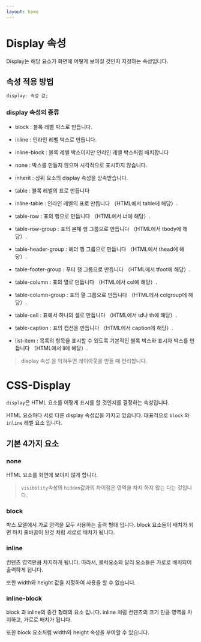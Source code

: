 ```yaml
---
layout: home
---
```


# Display 속성
Display는 해당 요소가 화면에 어떻게 보여질 것인지 지정하는 속성입니다.

## 속성 적용 방법

```css
display: 속성 값;
```


### display 속성의 종류

* block : 블록 레벨 박스로 만듭니다. 
* inline : 인라인 레벨 박스로 만듭니다.
* inline-block : 블록 레벨 박스이지만 인라인 레벨 박스처럼 배치합니다 

* none : 박스를 만들지 않으며 시각적으로 표시하지 않습니다. 
* inherit : 상위 요소의 display 속성을 상속받습니다.

* table : 블록 레벨의 표로 만듭니다
* inline-table : 인라인 레벨의 표로 만듭니다 （HTML에서 table에 해당）. 
* table-row : 표의 행으로 만듭니다 （HTML에서 너에 해당）.
* table-row-group : 표의 본체 행 그룹으로 만듭니다 （HTML에서 tbody에 해당）.
* table-header-group : 헤더 행 그룹으로 만듭니다 （HTML에서 thead에 해당）.
* table-footer-group : 푸터 행 그룹으로 만듭니다 （HTML에서 tfoot에 해당）.
* table-column : 표의 열로 만듭니다 （HTML에서 col에 해당）.
* table-column-group : 표의 열 그룹으로 만듭니다 （HTML에서 colgroup에 해당）.

* table-cell : 표에서 하나의 셀로 만듭니다 （HTML에서 td나 th에 해당）. 
* table-caption : 표의 캡션을 만듭니다 （HTML에서 caption에 해당）.
* list-item : 목록의  항목을 표시할 수 있도록 기본적인 블록 박스와 표시자 박스를 만듭니다 
（HTML에서 li에 해당）.

> display 속성 을 익혀두면 레이아웃을 만들 때 편리합니다.


# CSS-Display

`display`은 HTML 요소를 어떻게 표시를 할 것인지를 결정하는 속성입니다.



HTML 요소마다 서로 다른 display 속성값을 가지고 있습니다. 대표적으로 `block` 와 `inline` 레벨 요소 입니다.



## 기본 4가지 요소



### none

HTML 요소를 화면에 보이지 않게 합니다. 

> `visibility`속성의 `hidden`값과의 차이점은 영역을 차지 하지 않는 다는 것입니다.



### block

박스 모델에서 가로 영역을 모두 사용하는 출력 형태 입니다. block 요소들이 배치가 되면 마치 줄바꿈이 된것 처럼 세로로 배치가 됩니다.



### inline

컨덴츠 영역만큼 차지하게 됩니다. 따라서, 블럭요소와 달리 요소들은 가로로 배치되어 출력하게 됩니다.

또한 width와 height 값을 지정하여 사용을 할 수 없습니다.



### inline-block

block 과 inline의 중간 형태의 요소 입니다. inline 처럼 컨덴츠의 크기 만큼 영역을 차지하고, 가로로 배치가 됩니다.

또한 block 요소처럼 width와 height 속성을 부여할 수 있습니다.
